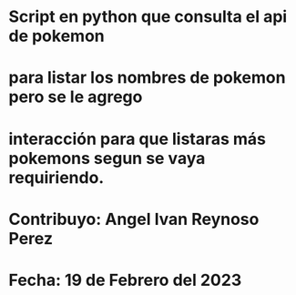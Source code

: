 # Script en python que consulta el api de pokemon 
# para listar los nombres de pokemon pero se le agrego 
# interacción para que listaras más pokemons segun se vaya requiriendo. 
# Contribuyo: Angel Ivan Reynoso Perez
# Fecha: 19 de Febrero del 2023

